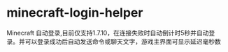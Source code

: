 # minecraft-login-helper
Minecraft 自动登录,目前仅支持1.7.10，在连接失败时自动倒计时5秒并自动登录。并可以登录成功后自动发送命令或聊天文字，游戏主界面可显示延迟毫秒数
